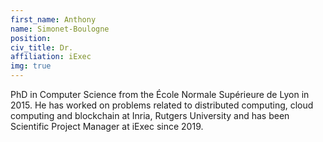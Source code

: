 ```yaml
---
first_name: Anthony
name: Simonet-Boulogne
position: 
civ_title: Dr.
affiliation: iExec
img: true
---
```

PhD in Computer Science from the École Normale Supérieure de Lyon in 2015. He has worked on problems related to distributed computing, cloud computing and blockchain at Inria, Rutgers University and has been Scientific Project Manager at iExec since 2019.